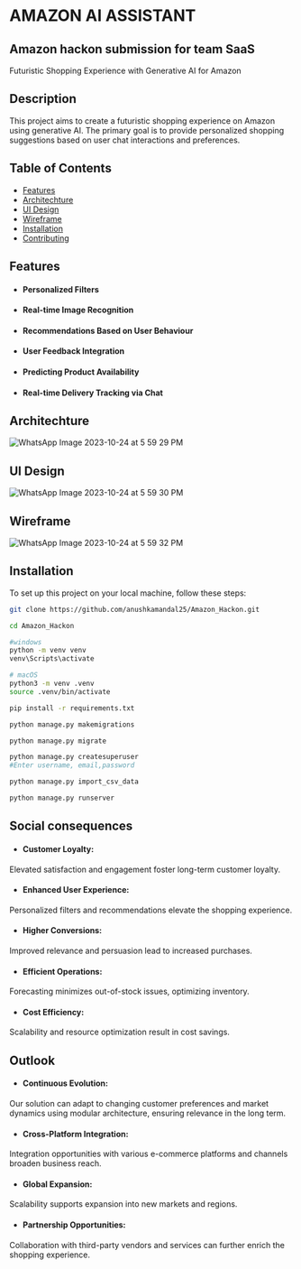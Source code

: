 
# AMAZON AI ASSISTANT
## Amazon hackon submission for team SaaS

Futuristic Shopping Experience with Generative AI for Amazon

## Description

This project aims to create a futuristic shopping experience on Amazon using generative AI. The primary goal is to provide personalized shopping suggestions based on user chat interactions and preferences.

## Table of Contents

- [Features](#features)
- [Architechture](#features)
- [UI Design](#features)
- [Wireframe](#features)
- [Installation](#installation)
- [Contributing](#contributing)


## Features

- #### Personalized Filters ####

- #### Real-time Image Recognition ####

- #### Recommendations Based on User Behaviour ####

- #### User Feedback Integration ####

- #### Predicting Product Availability ####

- #### Real-time Delivery Tracking via Chat ####

## Architechture

![WhatsApp Image 2023-10-24 at 5 59 29 PM](https://github.com/srabanisahoo9/hy/assets/113839280/1c9979e6-83b8-4c70-901c-f79a13b151db)

## UI Design

![WhatsApp Image 2023-10-24 at 5 59 30 PM](https://github.com/srabanisahoo9/hy/assets/113839280/89d06d19-3637-4abd-be98-5fac3b4d1f97)

## Wireframe

![WhatsApp Image 2023-10-24 at 5 59 32 PM](https://github.com/srabanisahoo9/hy/assets/113839280/26704c67-dd0d-49a3-9eaf-85dc4b21b2aa)

## Installation

To set up this project on your local machine, follow these steps:



   ```bash
   git clone https://github.com/anushkamandal25/Amazon_Hackon.git

   cd Amazon_Hackon

   #windows
   python -m venv venv
   venv\Scripts\activate

   # macOS
   python3 -m venv .venv
   source .venv/bin/activate

   pip install -r requirements.txt

   python manage.py makemigrations

   python manage.py migrate

   python manage.py createsuperuser
   #Enter username, email,password

   python manage.py import_csv_data

   python manage.py runserver   
```

## Social consequences

- #### Customer Loyalty: ####
 Elevated satisfaction and engagement foster long-term customer loyalty. 
- #### Enhanced User Experience: #### 
Personalized filters and recommendations elevate the shopping experience.
- #### Higher Conversions: ####
Improved relevance and persuasion lead to increased purchases.
- #### Efficient Operations: ####
Forecasting minimizes out-of-stock issues, optimizing inventory. 
- #### Cost Efficiency: ####
 Scalability and resource optimization result in cost savings.

## Outlook

- #### Continuous Evolution: #### 
Our solution can adapt to changing customer preferences and market dynamics using modular architecture, ensuring relevance in the long term. 
- #### Cross-Platform Integration: #### 
Integration opportunities with various e-commerce platforms and channels broaden business reach.
- #### Global Expansion: #### 
Scalability supports expansion into new markets and regions.
- #### Partnership Opportunities: ####
Collaboration with third-party vendors and services can further enrich the shopping experience.

 


